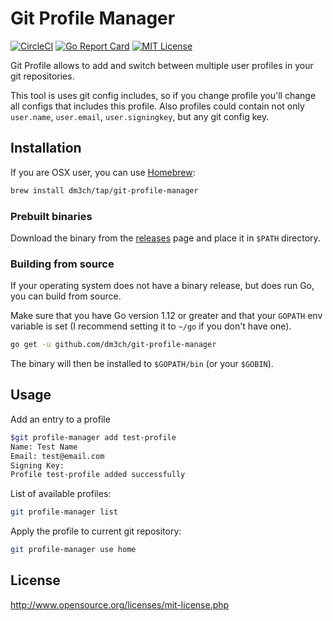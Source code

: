 # Git Profile Manager

[![CircleCI](https://circleci.com/gh/dm3ch/git-profile-manager.svg?style=svg)](https://circleci.com/gh/dm3ch/git-profile-manager)
[![Go Report Card](https://goreportcard.com/badge/github.com/dm3ch/git-profile-manager)](https://goreportcard.com/report/github.com/dm3ch/git-profile-manager)
[![MIT License](https://img.shields.io/badge/license-MIT-blue.svg)](https://github.com/dm3ch/git-profile-manager/blob/master/LICENSE)

Git Profile allows to add and switch between multiple user profiles in your git repositories.

This tool is uses git config includes, so if you change profile you'll change all configs that includes this profile.
Also profiles could contain not only `user.name`, `user.email`, `user.signingkey`, but any git config key.

## Installation

If you are OSX user, you can use [Homebrew](http://brew.sh/):

```bash
brew install dm3ch/tap/git-profile-manager
```

### Prebuilt binaries

Download the binary from the [releases](https://github.com/dm3ch/git-profile-manager/releases) page and place it in `$PATH` directory.

### Building from source

If your operating system does not have a binary release, but does run Go, you can build from source.

Make sure that you have Go version 1.12 or greater and that your `GOPATH` env variable is set (I recommend setting it to `~/go` if you don't have one).

```bash
go get -u github.com/dm3ch/git-profile-manager
```

The binary will then be installed to `$GOPATH/bin` (or your `$GOBIN`).

## Usage

Add an entry to a profile

```bash
$git profile-manager add test-profile                                                                                                                                                     1|0 ↵  03:30:56
Name: Test Name
Email: test@email.com
Signing Key:
Profile test-profile added successfully
```

List of available profiles:

```bash
git profile-manager list
```

Apply the profile to current git repository:

```bash
git profile-manager use home
```

## License

http://www.opensource.org/licenses/mit-license.php
